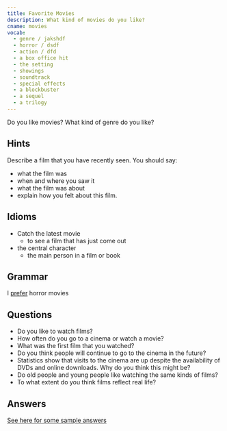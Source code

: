 ```yaml
---
title: Favorite Movies
description: What kind of movies do you like?
cname: movies
vocab:
  - genre / jakshdf
  - horror / dsdf
  - action / dfd
  - a box office hit
  - the setting
  - showings
  - soundtrack
  - special effects
  - a blockbuster
  - a sequel
  - a trilogy
---
```

<banner></banner>

Do you like movies? What kind of genre do you like?

## Hints
Describe a film that you have recently seen. You should say:
- what the film was
- when and where you saw it
- what the film was about
- explain how you felt about this film.

<vocab-box></vocab-box>

## Idioms
  - Catch the latest movie
    - to see a film that has just come out
  - the central character
    - the main person in a film or book

## Grammar

I [prefer](../grammar/prefer.md) horror movies

## Questions

- Do you like to watch films?
- How often do you go to a cinema or watch a movie?
- What was the first film that you watched?
- Do you think people will continue to go to the cinema in the future?
- Statistics show that visits to the cinema are up despite the availability of DVDs and online downloads. Why do you think this might be?
- Do old people and young people like watching the same kinds of films?
- To what extent do you think films reflect real life?


## Answers

[See here for some sample answers](movies-answers.md)

